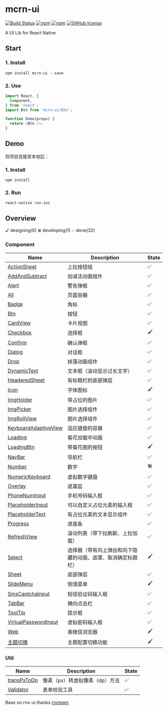 # mcrn-ui

[![Build Status](https://travis-ci.org/meicai-fe/mcrn-ui.svg?branch=master)](https://travis-ci.org/meicai-fe/mcrn-ui)
[![npm](https://img.shields.io/npm/v/mcrn-ui.svg?maxAge=60)](https://www.npmjs.com/package/mcrn-ui)
[![npm](https://img.shields.io/npm/dt/mcrn-ui.svg?maxAge=60)](https://www.npmjs.com/package/mcrn-ui)
[![GitHub license](https://img.shields.io/badge/license-MIT-blue.svg)](https://raw.githubusercontent.com/meicai-fe/mcrn-ui/master/LICENSE)

A UI Lib for React Native

## Start

### 1. Install

```
npm install mcrn-ui --save
```

### 2. Use

```js
import React, {
  Component,
} from 'react';
import Btn from 'mcrn-ui/Btn';

function Demo(props) {
  return <Btn />;
}
```

## Demo

将项目克隆至本地后：

### 1. Install

```
npm install
```

### 2. Run

```
react-native run-ios
```

## Overview

`🖌` designing(6) `🛠` developing(1) `✅` done(32)

### Component

Name       | Description | State
---------- | ----------- | -----
[ActionSheet](https://github.com/meicai-fe/mcrn-ui/tree/master/ActionSheet)     | 上拉按钮组 | ✅
[AddAndSubtract](https://github.com/meicai-fe/mcrn-ui/tree/master/AddAndSubtract)      | 加减法动画组件 | ✅
[Alert](https://github.com/meicai-fe/mcrn-ui/tree/master/Alert)      | 警告弹框 | ✅
[All](https://github.com/meicai-fe/mcrn-ui/tree/master/All)      | 页面容器 | ✅
[Badge](https://github.com/meicai-fe/mcrn-ui/tree/master/Badge)      | 角标 | ✅
[Btn](https://github.com/meicai-fe/mcrn-ui/tree/master/Btn)        | 按钮 | ✅
[CardView](https://github.com/meicai-fe/mcrn-ui/tree/master/CardView)        | 卡片视图 | ✅
[Checkbox](https://github.com/meicai-fe/mcrn-ui/tree/master/Checkbox)  | 选择框 | 🖌
[Confirm](https://github.com/meicai-fe/mcrn-ui/tree/master/Confirm)  | 确认弹框 | ✅
[Dialog](https://github.com/meicai-fe/mcrn-ui/tree/master/Dialog)        | 对话框 | ✅
[Drop](https://github.com/meicai-fe/mcrn-ui/tree/master/Drop)        | 掉落动画组件 | ✅
[DynamicText](https://github.com/meicai-fe/mcrn-ui/tree/master/DynamicText) | 文本框（滚动显示过长文字）| ✅
[HeaderedSheet](https://github.com/meicai-fe/mcrn-ui/tree/master/HeaderedSheet)        | 有标题栏的底部弹层 | ✅
[Icon](https://github.com/meicai-fe/mcrn-ui/tree/master/Icon)  | 字体图标 | 🖌
[ImgHolder](https://github.com/meicai-fe/mcrn-ui/tree/master/ImgHolder)  | 带占位的图片 | ✅
[ImgPicker](https://github.com/meicai-fe/mcrn-ui/tree/master/ImgPicker)  | 图片选择组件 | ✅
[ImgRollView](https://github.com/meicai-fe/mcrn-ui/tree/master/ImgRollView)  | 图片选择组件 | ✅
[KeyboardAdaptiveView](https://github.com/meicai-fe/mcrn-ui/tree/master/KeyboardAdaptiveView)        | 适应键盘的容器 | ✅
[Loading](https://github.com/meicai-fe/mcrn-ui/tree/master/Loading) | 菊花加载中动画 | ✅
[LoadingBtn](https://github.com/meicai-fe/mcrn-ui/tree/master/LoadingBtn) | 带菊花图的按钮 | 🖌
[NavBar](https://github.com/meicai-fe/mcrn-ui/tree/master/NavBar)     | 导航栏 | ✅
[Number](https://github.com/meicai-fe/mcrn-ui/tree/master/Number)     | 数字 | 🛠
[NumericKeyboard](https://github.com/meicai-fe/mcrn-ui/tree/master/NumericKeyboard)  | 虚拟数字键盘 | ✅
[Overlay](https://github.com/meicai-fe/mcrn-ui/tree/master/Overlay)     | 遮罩层 | ✅
[PhoneNumInput](https://github.com/meicai-fe/mcrn-ui/tree/master/PhoneNumInput)     | 手机号码输入框 | ✅
[PlaceholderInput](https://github.com/meicai-fe/mcrn-ui/tree/master/PlaceholderInput)     | 可以自定义占位元素的输入框 | ✅
[PlaceholderText](https://github.com/meicai-fe/mcrn-ui/tree/master/PlaceholderText)     | 有占位元素的文本显示组件 | ✅
[Progress](https://github.com/meicai-fe/mcrn-ui/tree/master/Progress)  | 进度条 | ✅
[RefreshView](https://github.com/meicai-fe/mcrn-ui/tree/master/RefreshView)     | 滚动列表（带下拉刷新、上拉加载） | ✅
[Select](https://github.com/meicai-fe/mcrn-ui/tree/master/Select)  | 选择器（带有向上弹出和向下隐藏的动画、遮罩、取消确定标题栏） | 🖌
[Sheet](https://github.com/meicai-fe/mcrn-ui/tree/master/Sheet)     | 底部弹层 | ✅
[SlideMenu](https://github.com/meicai-fe/mcrn-ui/tree/master/SlideMenu)  | 侧滑菜单 | 🖌
[SmsCaptchaInput](https://github.com/meicai-fe/mcrn-ui/tree/master/SmsCaptchaInput)        | 短信验证码输入框 | ✅
[TabBar](https://github.com/meicai-fe/mcrn-ui/tree/master/TabBar)     | 横向点击栏 | ✅
[ToolTip](https://github.com/meicai-fe/mcrn-ui/tree/master/ToolTip)     | 提示框 | ✅
[VirtualPasswordInput](https://github.com/meicai-fe/mcrn-ui/tree/master/VirtualPasswordInput)  | 虚拟密码输入框 | ✅
[Web](https://github.com/meicai-fe/mcrn-ui/tree/master/Web)  | 类微信浏览器 | 🖌
[主题切换](https://github.com/meicai-fe/mcrn-ui/tree/master/theme)  | 主题配置切换功能 | 🖌

### Util

Name       | Description | State
---------- | ----------- | -----
[transPxToDp](https://github.com/meicai-fe/mcrn-ui/tree/master/util/transPxToDp)      | 像素（px）转虚拟像素（dp）方法 | ✅
[Validator](https://github.com/meicai-fe/mcrn-ui/tree/master/util/Validator)      | 表单校验工具 | ✅


Base on rnx-ui thanks [rnxteam](https://github.com/rnxteam/rnx-ui)



